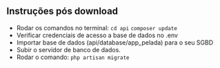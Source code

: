 

## Instruções pós download

- Rodar os comandos no terminal: ``cd api`` ``composer update``
- Verificar credenciais de acesso a base de dados no .env
- Importar base de dados (api/database/app_pelada) para o seu SGBD 
- Subir o servidor de banco de dados.
- Rodar o comando: ``php artisan migrate``

